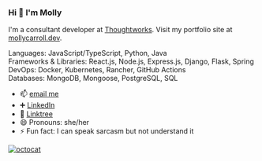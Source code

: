 ### Hi 👋 I'm Molly

I'm a consultant developer at [Thoughtworks](https://github.com/thoughtworks). 
Visit my portfolio site at [mollycarroll.dev](https://www.mollycarroll.dev). 

Languages: JavaScript/TypeScript, Python, Java\
Frameworks & Libraries: React.js, Node.js, Express.js, Django, Flask, Spring\
DevOps: Docker, Kubernetes, Rancher, GitHub Actions\
Databases: MongoDB, Mongoose, PostgreSQL, SQL

- 📫 [email me](mailto:mollyajcarroll@gmail.com)
- :heavy_plus_sign: [LinkedIn](https://www.linkedin.com/in/mollyacarroll)
- :link: [Linktree](https://linktr.ee/mollycarroll)
- 😄 Pronouns: she/her
- ⚡ Fun fact: I can speak sarcasm but not understand it

[![octocat](https://i.imgur.com/JqU5A8U.png)](https://www.mollycarroll.dev)
